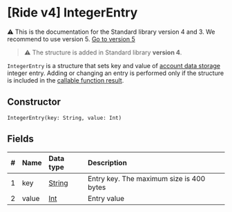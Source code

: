# [Ride v4] IntegerEntry

:warning: This is the documentation for the Standard library version 4 and 3. We recommend to use version 5. [Go to version 5](/en/ride/structures/script-actions/int-entry)

> :warning: The structure is added in Standard library **version 4**.

`IntegerEntry` is a structure that sets key and value of [account data storage](/en/blockchain/account/account-data-storage) integer entry. Adding or changing an entry is performed only if the structure is included in the [callable function result](/en/ride/v4/functions/callable-function#invocation-result-2).

## Constructor

```ride
IntegerEntry(key: String, value: Int)
```

## Fields

|   #   | Name | Data type | Description |
| :--- | :--- | :--- | :--- |
| 1 | key | [String](/en/ride/v4/data-types/string) | Entry key. The maximum size is 400 bytes |
| 2 | value | [Int](/en/ride/v4/data-types/int) | Entry value |
